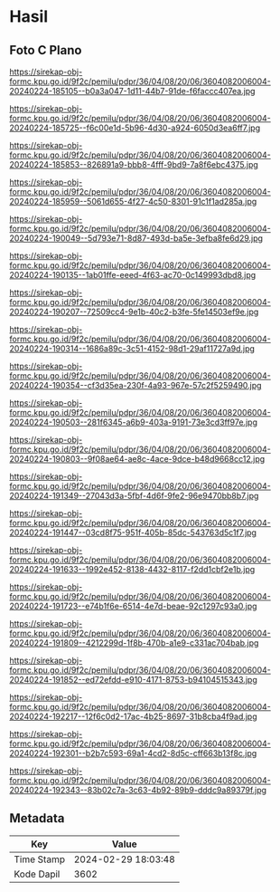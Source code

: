 # Hasil

## Foto C Plano

https://sirekap-obj-formc.kpu.go.id/9f2c/pemilu/pdpr/36/04/08/20/06/3604082006004-20240224-185105--b0a3a047-1d11-44b7-91de-f6faccc407ea.jpg

https://sirekap-obj-formc.kpu.go.id/9f2c/pemilu/pdpr/36/04/08/20/06/3604082006004-20240224-185725--f6c00e1d-5b96-4d30-a924-6050d3ea6ff7.jpg

https://sirekap-obj-formc.kpu.go.id/9f2c/pemilu/pdpr/36/04/08/20/06/3604082006004-20240224-185853--826891a9-bbb8-4fff-9bd9-7a8f6ebc4375.jpg

https://sirekap-obj-formc.kpu.go.id/9f2c/pemilu/pdpr/36/04/08/20/06/3604082006004-20240224-185959--5061d655-4f27-4c50-8301-91c1f1ad285a.jpg

https://sirekap-obj-formc.kpu.go.id/9f2c/pemilu/pdpr/36/04/08/20/06/3604082006004-20240224-190049--5d793e71-8d87-493d-ba5e-3efba8fe6d29.jpg

https://sirekap-obj-formc.kpu.go.id/9f2c/pemilu/pdpr/36/04/08/20/06/3604082006004-20240224-190135--1ab01ffe-eeed-4f63-ac70-0c149993dbd8.jpg

https://sirekap-obj-formc.kpu.go.id/9f2c/pemilu/pdpr/36/04/08/20/06/3604082006004-20240224-190207--72509cc4-9e1b-40c2-b3fe-5fe14503ef9e.jpg

https://sirekap-obj-formc.kpu.go.id/9f2c/pemilu/pdpr/36/04/08/20/06/3604082006004-20240224-190314--1686a89c-3c51-4152-98d1-29af11727a9d.jpg

https://sirekap-obj-formc.kpu.go.id/9f2c/pemilu/pdpr/36/04/08/20/06/3604082006004-20240224-190354--cf3d35ea-230f-4a93-967e-57c2f5259490.jpg

https://sirekap-obj-formc.kpu.go.id/9f2c/pemilu/pdpr/36/04/08/20/06/3604082006004-20240224-190503--281f6345-a6b9-403a-9191-73e3cd3ff97e.jpg

https://sirekap-obj-formc.kpu.go.id/9f2c/pemilu/pdpr/36/04/08/20/06/3604082006004-20240224-190803--9f08ae64-ae8c-4ace-9dce-b48d9668cc12.jpg

https://sirekap-obj-formc.kpu.go.id/9f2c/pemilu/pdpr/36/04/08/20/06/3604082006004-20240224-191349--27043d3a-5fbf-4d6f-9fe2-96e9470bb8b7.jpg

https://sirekap-obj-formc.kpu.go.id/9f2c/pemilu/pdpr/36/04/08/20/06/3604082006004-20240224-191447--03cd8f75-951f-405b-85dc-543763d5c1f7.jpg

https://sirekap-obj-formc.kpu.go.id/9f2c/pemilu/pdpr/36/04/08/20/06/3604082006004-20240224-191633--1992e452-8138-4432-8117-f2dd1cbf2e1b.jpg

https://sirekap-obj-formc.kpu.go.id/9f2c/pemilu/pdpr/36/04/08/20/06/3604082006004-20240224-191723--e74b1f6e-6514-4e7d-beae-92c1297c93a0.jpg

https://sirekap-obj-formc.kpu.go.id/9f2c/pemilu/pdpr/36/04/08/20/06/3604082006004-20240224-191809--4212299d-1f8b-470b-a1e9-c331ac704bab.jpg

https://sirekap-obj-formc.kpu.go.id/9f2c/pemilu/pdpr/36/04/08/20/06/3604082006004-20240224-191852--ed72efdd-e910-4171-8753-b94104515343.jpg

https://sirekap-obj-formc.kpu.go.id/9f2c/pemilu/pdpr/36/04/08/20/06/3604082006004-20240224-192217--12f6c0d2-17ac-4b25-8697-31b8cba4f9ad.jpg

https://sirekap-obj-formc.kpu.go.id/9f2c/pemilu/pdpr/36/04/08/20/06/3604082006004-20240224-192301--b2b7c593-69a1-4cd2-8d5c-cff663b13f8c.jpg

https://sirekap-obj-formc.kpu.go.id/9f2c/pemilu/pdpr/36/04/08/20/06/3604082006004-20240224-192343--83b02c7a-3c63-4b92-89b9-dddc9a89379f.jpg


## Metadata

| Key        | Value               |
| ---------- | ------------------- |
| Time Stamp | 2024-02-29 18:03:48 |
| Kode Dapil | 3602                |



